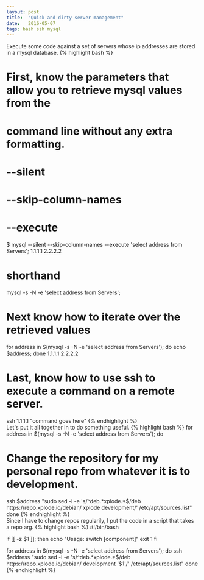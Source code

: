 ```yaml
---
layout: post
title:  "Quick and dirty server management"
date:   2016-05-07
tags: bash ssh mysql
---
```

Execute some code against a set of servers whose ip addresses are stored
 in a mysql database.
{% highlight bash %}
# First, know the parameters that allow you to retrieve mysql values from the
# command line without any extra formatting.
# --silent
# --skip-column-names
# --execute
$ mysql --silent --skip-column-names --execute 'select address from Servers';
1.1.1.1
2.2.2.2

# shorthand
mysql -s -N -e 'select address from Servers';

# Next know how to iterate over the retrieved values
for address in $(mysql -s -N -e 'select address from Servers'); do echo $address; done
1.1.1.1
2.2.2.2

# Last, know how to use ssh to execute a command on a remote server.
ssh 1.1.1.1 "command goes here"
{% endhighlight %}
<br>
Let's put it all together in to do something useful.
{% highlight bash %}
for address in $(mysql -s -N -e 'select address from Servers'); do
  # Change the repository for my personal repo from whatever it is to development.
  ssh $address "sudo sed -i -e 's/^deb.*xplode.*$/deb https:\/\/repo.xplode.io\/debian\/ xplode development/' /etc/apt/sources.list"
done
{% endhighlight %}
<br>
Since I have to change repos regularily, I put the code in a script that takes a repo arg.
{% highlight bash %}
#!/bin/bash

if [[ -z $1 ]]; then
  echo "Usage:  switch [component]"
  exit 1
fi

for address in $(mysql -s -N -e 'select address from Servers'); do
  ssh $address "sudo sed -i -e 's/^deb.*xplode.*$/deb https:\/\/repo.xplode.io\/debian\/ development '$1'/' /etc/apt/sources.list"
 done
{% endhighlight %}
